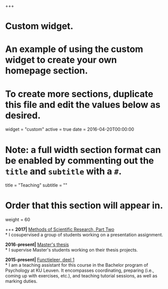 +++
# Custom widget.
# An example of using the custom widget to create your own homepage section.
# To create more sections, duplicate this file and edit the values below as desired.
widget = "custom"
active = true
date = 2016-04-20T00:00:00

# Note: a full width section format can be enabled by commenting out the `title` and `subtitle` with a `#`.
title = "Teaching"
subtitle = ""

# Order that this section will appear in.
weight = 60

+++
**2017|**
[Methods of Scientific Research, Part Two](https://onderwijsaanbod.kuleuven.be/syllabi/e/P0Q02AE.htm)  
	* I cosupervised a group of students working on a presentation assignment. 

**2016-present|**
[Master's thesis](https://onderwijsaanbod.kuleuven.be/syllabi/n/P0P81AN.htm)  
	* I supervise Master's students working on their thesis projects. 

**2015-present|**
[Functieleer, deel 1](https://onderwijsaanbod.kuleuven.be/syllabi/n/P0M01AN.htm)  
	* I am a teaching assistant for this course in the Bachelor program of Psychology at KU Leuven. It encompasses coordinating, preparing (i.e., coming up with exercises, etc.), and teaching tutorial sessions, as well as marking duties.
